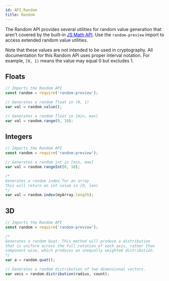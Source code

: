 ```yaml
---
id: API_Random
title: Random
---
```


The Random API provides several utilities for random value generation that aren't covered by the built-in <span><a style="color:#0000ee" href="https://developer.mozilla.org/en-US/docs/Web/JavaScript/Reference/Global_Objects/Math" target="_blank"><u>JS Math API</u></a></span>.  Use the <code>random-preview</code> import to access extended random value utilities. 

Note that these values are not intended to be used in cryptography.  All documentation for this Random API uses proper interval notation. For example, <code>[0, 1)</code> means the value may equal 0 but excludes 1.


## Floats

```js
// Imports the Random API
const random = require('random-preview');

// Generates a random float in (0, 1)
var val = random.value();

// Generates a random float in [min, max]
var val = random.range(0, 10);
```

## Integers

```js
// Imports the Random API
const random = require('random-preview');

// Generates a random int in [min, max]
var val = random.rangeInt(0, 10);

/*
Generates a random index for an array
This will return an int value in [0, len)
*/
var val = random.index(myArray.length);
```

## 3D

```js
// Imports the Random API
const random = require('random-preview');

/*
Generates a random Quat. This method will produce a distribution 
that is uniform across the full rotation of each axis, rather than 
component wise, which produces an unequally weighted distribution.
*/
var a = random.quat();

// Generates a random distribution of two dimensional vectors.
var vecs = random.distribution(radius, count);
```